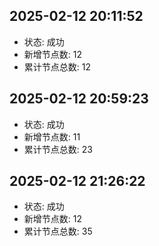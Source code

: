 ## 2025-02-12 20:11:52
- 状态: 成功
- 新增节点数: 12
- 累计节点总数: 12

## 2025-02-12 20:59:23
- 状态: 成功
- 新增节点数: 11
- 累计节点总数: 23

## 2025-02-12 21:26:22
- 状态: 成功
- 新增节点数: 12
- 累计节点总数: 35

